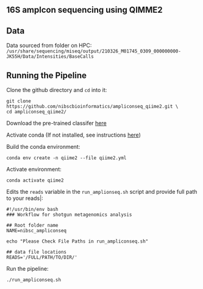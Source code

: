 ## 16S amplcon sequencing using QIMME2

## Data 
Data sourced from folder on HPC:
`/usr/share/sequencing/miseq/output/210326_M01745_0309_000000000-JK55H/Data/Intensities/BaseCalls`


## Running the Pipeline

Clone the github directory and `cd` into it:
```
git clone https://github.com/nibscbioinformatics/ampliconseq_qiime2.git \
cd ampliconseq_qiime2/
``` 


Download the pre-trained classifer [here](https://data.qiime2.org/2021.2/common/silva-138-99-515-806-nb-classifier.qza) 

Activate conda (If not installed, see instructions [here](https://conda.io/projects/conda/en/latest/user-guide/install/index.html))

Build the conda environment:
```
conda env create -n qiime2 --file qiime2.yml
```


Activate environment:
```
conda activate qiime2
```

Edits the `reads` variable in the `run_amplionseq.sh` script and provide full path to your reads|:

```
#!/usr/bin/env bash
### Workflow for shotgun metagenomics analysis

## Root folder name
NAME=nibsc_ampliconseq

echo "Please Check File Paths in run_ampliconseq.sh"

## data file locations
READS='/FULL/PATH/TO/DIR/'
```

 
Run the pipeline:
```
./run_ampliconseq.sh
```